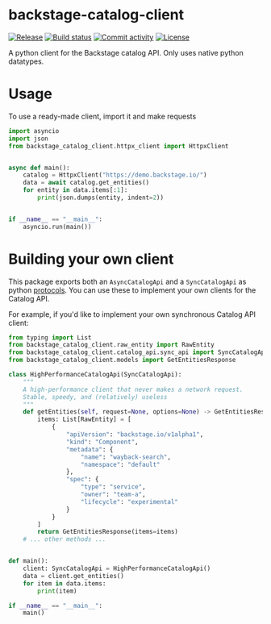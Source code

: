 # backstage-catalog-client

[![Release](https://img.shields.io/github/v/release/mspiegel31/backstage-catalog-client)](https://img.shields.io/github/v/release/mspiegel31/backstage-catalog-client)
[![Build status](https://img.shields.io/github/actions/workflow/status/mspiegel31/backstage-catalog-client/main.yml?branch=main)](https://github.com/mspiegel31/backstage-catalog-client/actions/workflows/main.yml?query=branch%3Amain)
[![Commit activity](https://img.shields.io/github/commit-activity/m/mspiegel31/backstage-catalog-client)](https://img.shields.io/github/commit-activity/m/mspiegel31/backstage-catalog-client)
[![License](https://img.shields.io/github/license/mspiegel31/backstage-catalog-client)](https://img.shields.io/github/license/mspiegel31/backstage-catalog-client)

A python client for the Backstage catalog API. Only uses native python datatypes.

# Usage

To use a ready-made client, import it and make requests

```python
import asyncio
import json
from backstage_catalog_client.httpx_client import HttpxClient


async def main():
    catalog = HttpxClient("https://demo.backstage.io/")
    data = await catalog.get_entities()
    for entity in data.items[:1]:
        print(json.dumps(entity, indent=2))


if __name__ == "__main__":
    asyncio.run(main())
```

# Building your own client

This package exports both an `AsyncCatalogApi` and a `SyncCatalogApi` as python [protocols](https://typing.readthedocs.io/en/latest/spec/protocol.html#protocols). You can use these to implement your own clients for the Catalog API.

For example, if you'd like to implement your own synchronous Catalog API client:

```python
from typing import List
from backstage_catalog_client.raw_entity import RawEntity
from backstage_catalog_client.catalog_api.sync_api import SyncCatalogApi
from backstage_catalog_client.models import GetEntitiesResponse

class HighPerformanceCatalogApi(SyncCatalogApi):
    """
    A high-performance client that never makes a network request.
    Stable, speedy, and (relatively) useless
    """
    def getEntities(self, request=None, options=None) -> GetEntitiesResponse:
        items: List[RawEntity] = [
            {
                "apiVersion": "backstage.io/v1alpha1",
                "kind": "Component",
                "metadata": {
                    "name": "wayback-search",
                    "namespace": "default"
                },
                "spec": {
                    "type": "service",
                    "owner": "team-a",
                    "lifecycle": "experimental"
                }
            }
        ]
        return GetEntitiesResponse(items=items)
    # ... other methods ...


def main():
    client: SyncCatalogApi = HighPerformanceCatalogApi()
    data = client.get_entities()
    for item in data.items:
        print(item)

if __name__ == "__main__":
    main()

```
